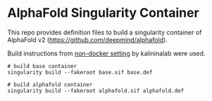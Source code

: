 # AlphaFold Singularity Container

This repo provides definition files to build a singularity container of AlphaFold v2 (https://github.com/deepmind/alphafold).

Build instructions from [non-docker setting](https://github.com/kalininalab/alphafold_non_docker) by kalininalab were used.


```
# build base container
singularity build --fakeroot base.sif base.def

# build alphafold container
singularity build --fakeroot alphafold.sif alphafold.def
```
